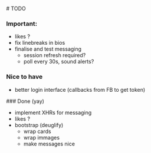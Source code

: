 # TODO

### Important:
- likes ?
- fix linebreaks in bios
- finalise and test messaging
    - session refresh required?
    - poll every 30s, sound alerts?

### Nice to have
- better login interface (callbacks from FB to get token)


### Done (yay)
- implement XHRs for messaging
- likes ?
- bootstrap (deuglify)
    - wrap cards
    - wrap immages
    - make messages nice

